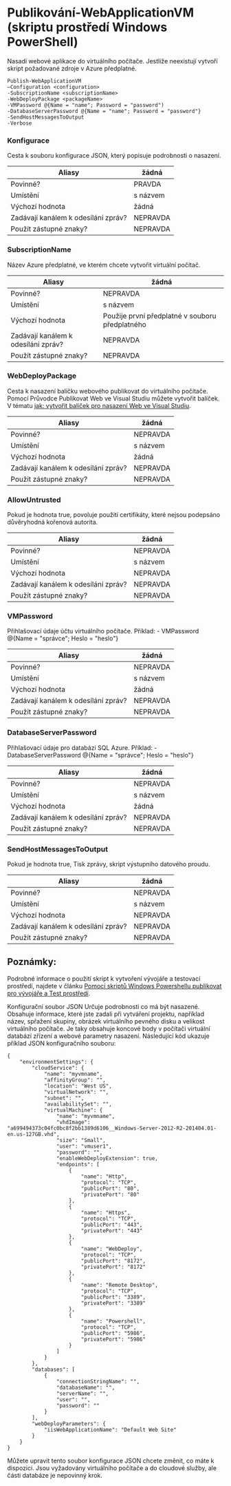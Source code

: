 <properties
   pageTitle="Publikování WebApplicationVM | Microsoft Azure"
   description="Naučte se nasadit webové aplikace do virtuálního počítače. Jestliže neexistují tento skript vytvoří požadované zdroje předplatné Azure."
   services="visual-studio-online"
   documentationCenter="na"
   authors="TomArcher"
   manager="douge"
   editor="" />
<tags
   ms.service="multiple"
   ms.devlang="dotnet"
   ms.topic="article"
   ms.tgt_pltfrm="na"
   ms.workload="multiple"
   ms.date="08/15/2016"
   ms.author="tarcher" />

# <a name="publish-webapplicationvm-windows-powershell-script"></a>Publikování-WebApplicationVM (skriptu prostředí Windows PowerShell)

Nasadí webové aplikace do virtuálního počítače. Jestliže neexistují vytvoří skript požadované zdroje v Azure předplatné.

```
Publish-WebApplicationVM
–Configuration <configuration>
-SubscriptionName <subscriptionName>
-WebDeployPackage <packageName>
-VMPassword @{Name = "name"; Password = "password")
-DatabaseServerPassword @{Name = "name"; Password = "password"}
-SendHostMessagesToOutput
-Verbose
```

### <a name="configuration"></a>Konfigurace

Cesta k souboru konfigurace JSON, který popisuje podrobnosti o nasazení.

|Aliasy|žádná|
|---|---|
|Povinné?|PRAVDA|
|Umístění|s názvem|
|Výchozí hodnota|žádná|
|Zadávají kanálem k odesílání zpráv?|NEPRAVDA|
|Použít zástupné znaky?|NEPRAVDA|

### <a name="subscriptionname"></a>SubscriptionName

Název Azure předplatné, ve kterém chcete vytvořit virtuální počítač.

|Aliasy|žádná|
|---|---|
|Povinné?|NEPRAVDA|
|Umístění|s názvem|
|Výchozí hodnota|Použije první předplatné v souboru předplatného|
|Zadávají kanálem k odesílání zpráv?|NEPRAVDA|
|Použít zástupné znaky?|NEPRAVDA|

### <a name="webdeploypackage"></a>WebDeployPackage

Cesta k nasazení balíčku webového publikovat do virtuálního počítače. Pomocí Průvodce Publikovat Web ve Visual Studiu můžete vytvořit balíček. V tématu [jak: vytvořit balíček pro nasazení Web ve Visual Studiu](https://msdn.microsoft.com/library/dd465323.aspx).

|Aliasy|žádná|
|---|---|
|Povinné?|NEPRAVDA|
|Umístění|s názvem|
|Výchozí hodnota|žádná|
|Zadávají kanálem k odesílání zpráv?|NEPRAVDA|
|Použít zástupné znaky?|NEPRAVDA|

### <a name="allowuntrusted"></a>AllowUntrusted

Pokud je hodnota true, povoluje použití certifikáty, které nejsou podepsáno důvěryhodná kořenová autorita.

|Aliasy|žádná|
|---|---|
|Povinné?|NEPRAVDA|
|Umístění|s názvem|
|Výchozí hodnota|NEPRAVDA|
|Zadávají kanálem k odesílání zpráv?|NEPRAVDA|
|Použít zástupné znaky?|NEPRAVDA|

### <a name="vmpassword"></a>VMPassword

Přihlašovací údaje účtu virtuálního počítače. Příklad: - VMPassword @{Name = "správce"; Heslo = "heslo"}

|Aliasy|žádná|
|---|---|
|Povinné?|NEPRAVDA|
|Umístění|s názvem|
|Výchozí hodnota|žádná|
|Zadávají kanálem k odesílání zpráv?|NEPRAVDA|
|Použít zástupné znaky?|NEPRAVDA|

### <a name="databaseserverpassword"></a>DatabaseServerPassword

Přihlašovací údaje pro databázi SQL Azure. Příklad: - DatabaseServerPassword @{Name = "správce"; Heslo = "heslo"}

|Aliasy|žádná|
|---|---|
|Povinné?|NEPRAVDA|
|Umístění|s názvem|
|Výchozí hodnota|žádná|
|Zadávají kanálem k odesílání zpráv?|NEPRAVDA|
|Použít zástupné znaky?|NEPRAVDA|

### <a name="sendhostmessagestooutput"></a>SendHostMessagesToOutput

Pokud je hodnota true, Tisk zprávy, skript výstupního datového proudu.

|Aliasy|žádná|
|---|---|
|Povinné?|NEPRAVDA|
|Umístění|s názvem|
|Výchozí hodnota|NEPRAVDA|
|Zadávají kanálem k odesílání zpráv?|NEPRAVDA|
|Použít zástupné znaky?|NEPRAVDA|

## <a name="remarks"></a>Poznámky:

Podrobné informace o použití skript k vytvoření vývojáře a testovací prostředí, najdete v článku [Pomocí skriptů Windows Powershellu publikovat pro vývojáře a Test prostředí](vs-azure-tools-publishing-using-powershell-scripts.md).

Konfigurační soubor JSON Určuje podrobnosti co má být nasazené. Obsahuje informace, které jste zadali při vytváření projektu, například název, spřažení skupiny, obrázek virtuálního pevného disku a velikost virtuálního počítače. Je taky obsahuje koncové body v počítači virtuální databází zřízení a webové parametry nasazení. Následující kód ukazuje příklad JSON konfiguračního souboru:

```
{
    "environmentSettings": {
        "cloudService": {
            "name": "myvmname",
            "affinityGroup": "",
            "location": "West US",
            "virtualNetwork": "",
            "subnet": "",
            "availabilitySet": "",
            "virtualMachine": {
                "name": "myvmname",
                "vhdImage": "a699494373c04fc0bc8f2bb1389d6106__Windows-Server-2012-R2-201404.01-en.us-127GB.vhd",
                "size": "Small",
                "user": "vmuser1",
                "password": "",
                "enableWebDeployExtension": true,
                "endpoints": [
                    {
                        "name": "Http",
                        "protocol": "TCP",
                        "publicPort": "80",
                        "privatePort": "80"
                    },
                    {
                        "name": "Https",
                        "protocol": "TCP",
                        "publicPort": "443",
                        "privatePort": "443"
                    },
                    {
                        "name": "WebDeploy",
                        "protocol": "TCP",
                        "publicPort": "8172",
                        "privatePort": "8172"
                    },
                    {
                        "name": "Remote Desktop",
                        "protocol": "TCP",
                        "publicPort": "3389",
                        "privatePort": "3389"
                    },
                    {
                        "name": "Powershell",
                        "protocol": "TCP",
                        "publicPort": "5986",
                        "privatePort": "5986"
                    }
                ]
            }
        },
        "databases": [
            {
                "connectionStringName": "",
                "databaseName": "",
                "serverName": "",
                "user": "",
                "password": ""
            }
        ],
        "webDeployParameters": {
            "iisWebApplicationName": "Default Web Site"
        }
    }
}
```

Můžete upravit tento soubor konfigurace JSON chcete změnit, co máte k dispozici. Jsou vyžadovány virtuálního počítače a do cloudové služby, ale části databáze je nepovinný krok.
